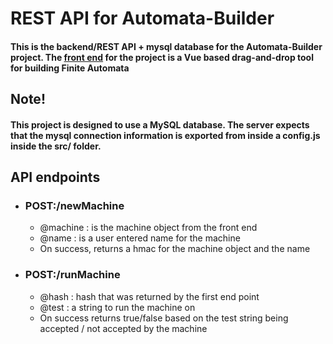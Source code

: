 # REST API for Automata-Builder
#### This is the backend/REST API + mysql database for the Automata-Builder project. The [front end](https://github.com/prithivi-maruthachalam/Automata-builder-frontend.git) for the project is a Vue based drag-and-drop tool for building Finite Automata


## Note!
#### This project is designed to use a MySQL database. The server expects that the mysql connection information is exported from inside a config.js inside the src/ folder.

## API endpoints
- ### POST:/newMachine
  - @machine : is the machine object from the front end
  - @name : is a user entered name for the machine
  - On success, returns a hmac for the machine object and the name
- ### POST:/runMachine
  - @hash : hash that was returned by the first end point
  - @test : a string to run the machine on
  - On success returns true/false based on the test string being accepted / not accepted by the machine 




